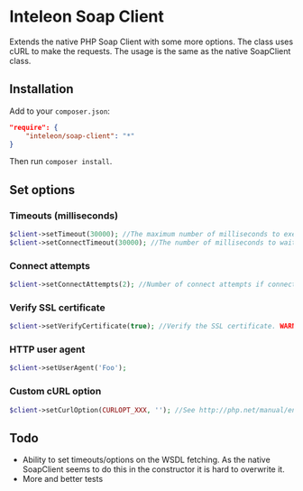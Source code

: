 # Inteleon Soap Client

Extends the native PHP Soap Client with some more options. The class uses cURL to make the requests. The usage is the same as the native SoapClient class.

## Installation

Add to your `composer.json`:

```json
"require": {
    "inteleon/soap-client": "*"
}
```
Then run `composer install`.

## Set options

### Timeouts (milliseconds)

```php
$client->setTimeout(30000); //The maximum number of milliseconds to execute.
$client->setConnectTimeout(30000); //The number of milliseconds to wait while trying to connect.
```

### Connect attempts

```php
$client->setConnectAttempts(2); //Number of connect attempts if connection fails
```

### Verify SSL certificate

```php
$client->setVerifyCertificate(true); //Verify the SSL certificate. WARNING: Turning off CURLOPT_SSL_VERIFYPEER allows man in the middle (MITM) attacks, which you don't want!
```

### HTTP user agent

```php
$client->setUserAgent('Foo');
```

### Custom cURL option

```php
$client->setCurlOption(CURLOPT_XXX, ''); //See http://php.net/manual/en/function.curl-setopt.php
```

## Todo

- Ability to set timeouts/options on the WSDL fetching. As the native SoapClient seems to do this in the constructor it is hard to overwrite it.
- More and better tests
